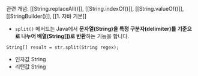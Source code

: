 
관련 개념: [[String.replaceAll()]], [[String.indexOf()]], [[String.valueOf()]], [[StringBuilder()]], [[1. 자바 기본]]

- `split()` 메서드는 Java에서 **문자열(String)을 특정 구분자(delimiter)를 기준으로 나누어 배열(String[])로 반환**하는 기능을 합니다.

```
String[] result = str.split(String regex);
```

- 인자값 String
- 리턴값 String